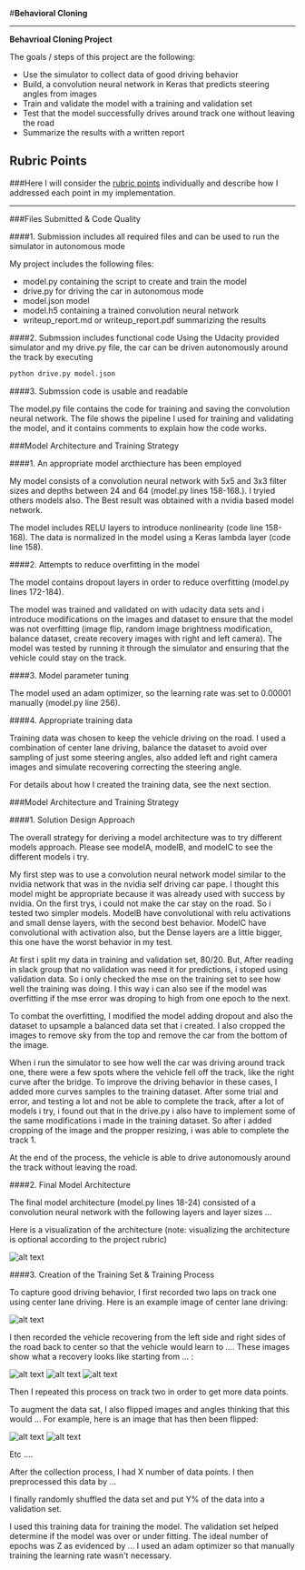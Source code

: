 #**Behavioral Cloning** 

---

**Behavrioal Cloning Project**

The goals / steps of this project are the following:
* Use the simulator to collect data of good driving behavior
* Build, a convolution neural network in Keras that predicts steering angles from images
* Train and validate the model with a training and validation set
* Test that the model successfully drives around track one without leaving the road
* Summarize the results with a written report


[//]: # (Image References)

[image1]: ./examples/placeholder.png "Model Visualization"
[image2]: ./examples/placeholder.png "Grayscaling"
[image3]: ./examples/placeholder_small.png "Recovery Image"
[image4]: ./examples/placeholder_small.png "Recovery Image"
[image5]: ./examples/placeholder_small.png "Recovery Image"
[image6]: ./examples/placeholder_small.png "Normal Image"
[image7]: ./examples/placeholder_small.png "Flipped Image"

## Rubric Points
###Here I will consider the [rubric points](https://review.udacity.com/#!/rubrics/432/view) individually and describe how I addressed each point in my implementation.  

---
###Files Submitted & Code Quality

####1. Submission includes all required files and can be used to run the simulator in autonomous mode

My project includes the following files:
* model.py containing the script to create and train the model
* drive.py for driving the car in autonomous mode
* model.json model
* model.h5 containing a trained convolution neural network 
* writeup_report.md or writeup_report.pdf summarizing the results

####2. Submssion includes functional code
Using the Udacity provided simulator and my drive.py file, the car can be driven autonomously around the track by executing 
```sh
python drive.py model.json
```

####3. Submssion code is usable and readable

The model.py file contains the code for training and saving the convolution neural network. The file shows the pipeline I used for training and validating the model, and it contains comments to explain how the code works.

###Model Architecture and Training Strategy

####1. An appropriate model arcthiecture has been employed

My model consists of a convolution neural network with 5x5 and 3x3 filter sizes and depths between 24 and 64 (model.py lines 158-168.). I tryied others models also. The Best result was obtained with a nvidia based model network.

The model includes RELU layers to introduce nonlinearity (code line 158-168). 
The data is normalized in the model using a Keras lambda layer (code line 158). 

####2. Attempts to reduce overfitting in the model

The model contains dropout layers in order to reduce overfitting (model.py lines 172-184). 

The model was trained and validated on with udacity data sets and i introduce modifications on the images and dataset to ensure that the model was not overfitting (image flip, random image brightness modification, balance dataset, create recovery images with right and left camera). The model was tested by running it through the simulator and ensuring that the vehicle could stay on the track.

####3. Model parameter tuning

The model used an adam optimizer, so the learning rate was set to 0.00001 manually (model.py line 256).

####4. Appropriate training data

Training data was chosen to keep the vehicle driving on the road. I used a combination of center lane driving, balance the dataset to avoid over sampling of just some steering angles, also added left and right camera images and simulate recovering correcting the steering angle.

For details about how I created the training data, see the next section. 

###Model Architecture and Training Strategy

####1. Solution Design Approach

The overall strategy for deriving a model architecture was to try different models approach. Please see modelA, modelB, and modelC to see the different models i try.

My first step was to use a convolution neural network model similar to the nvidia network that was in the nvidia self driving car pape.  I thought this model might be appropriate because it was already used with success by nvidia. On the first trys, i could not make the car stay on the road. So i tested two simpler models. ModelB have convolutional with relu activations and small dense layers, with the second best behavior. ModelC have convolutional with activation also, but the Dense layers are a little bigger, this one have the worst behavior in my test.

At first i split my data in training and validation set, 80/20. But, After reading in slack group that no validation was need it for predictions, i stoped using validation data. So i only checked the mse on the training set to see how well the training was doing. I this way i can also see if the model was overfitting if the mse error was droping to high from one epoch to the next.

To combat the overfitting, I modified the model adding dropout and also the dataset to upsample a balanced data set that i created. I also cropped the images to remove sky from the top and remove the car from the bottom of the image.

When i run the simulator to see how well the car was driving around track one, there were a few spots where the vehicle fell off the track, like the right curve after the bridge. To improve the driving behavior in these cases, I added more curves samples to the training dataset. After some trial and error, and testing a lot and not be able to complete the track, after a lot of models i try, i found out that in the drive.py i also have to implement some of the same modifications i made in the training dataset. So after i added cropping of the image and the propper resizing, i was able to complete the track 1.

At the end of the process, the vehicle is able to drive autonomously around the track without leaving the road.

####2. Final Model Architecture

The final model architecture (model.py lines 18-24) consisted of a convolution neural network with the following layers and layer sizes ...

Here is a visualization of the architecture (note: visualizing the architecture is optional according to the project rubric)

![alt text][image1]

####3. Creation of the Training Set & Training Process

To capture good driving behavior, I first recorded two laps on track one using center lane driving. Here is an example image of center lane driving:

![alt text][image2]

I then recorded the vehicle recovering from the left side and right sides of the road back to center so that the vehicle would learn to .... These images show what a recovery looks like starting from ... :

![alt text][image3]
![alt text][image4]
![alt text][image5]

Then I repeated this process on track two in order to get more data points.

To augment the data sat, I also flipped images and angles thinking that this would ... For example, here is an image that has then been flipped:

![alt text][image6]
![alt text][image7]

Etc ....

After the collection process, I had X number of data points. I then preprocessed this data by ...


I finally randomly shuffled the data set and put Y% of the data into a validation set. 

I used this training data for training the model. The validation set helped determine if the model was over or under fitting. The ideal number of epochs was Z as evidenced by ... I used an adam optimizer so that manually training the learning rate wasn't necessary.


